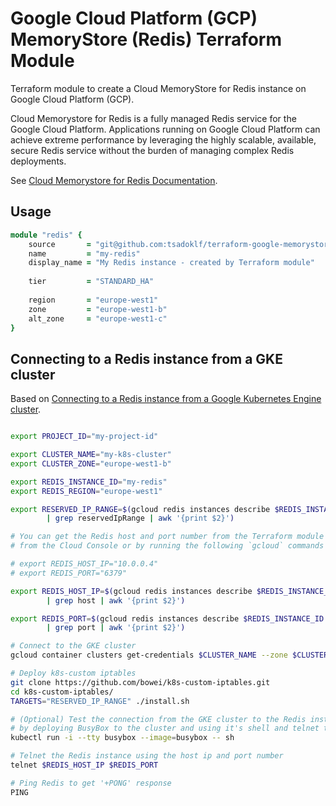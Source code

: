 # Google Cloud Platform (GCP) MemoryStore (Redis) Terraform Module
Terraform module to create a Cloud MemoryStore for Redis instance on Google Cloud Platform (GCP).

Cloud Memorystore for Redis is a fully managed Redis service for the Google Cloud Platform. Applications running on Google Cloud Platform can achieve extreme performance by leveraging the highly scalable, available, secure Redis service without the burden of managing complex Redis deployments.

See [Cloud Memorystore for Redis Documentation](https://cloud.google.com/memorystore/docs/redis/).

## Usage

```ruby
module "redis" {
    source       = "git@github.com:tsadoklf/terraform-google-memorystore-redis.git?ref=master"
    name         = "my-redis"
    display_name = "My Redis instance - created by Terraform module"
    
    tier         = "STANDARD_HA"
    
    region       = "europe-west1"
    zone         = "europe-west1-b"
    alt_zone     = "europe-west1-c"
}
```

## Connecting to a Redis instance from a GKE cluster
Based on [Connecting to a Redis instance from a Google Kubernetes Engine cluster](https://cloud.google.com/memorystore/docs/redis/connect-redis-instance-gke).

```bash

export PROJECT_ID="my-project-id"

export CLUSTER_NAME="my-k8s-cluster"
export CLUSTER_ZONE="europe-west1-b"

export REDIS_INSTANCE_ID="my-redis" 
export REDIS_REGION="europe-west1"

export RESERVED_IP_RANGE=$(gcloud redis instances describe $REDIS_INSTANCE_ID --region=$REDIS_REGION \
        | grep reservedIpRange | awk '{print $2}')

# You can get the Redis host and port number from the Terraform module's outputs, 
# from the Cloud Console or by running the following `gcloud` commands

# export REDIS_HOST_IP="10.0.0.4"
# export REDIS_PORT="6379"

export REDIS_HOST_IP=$(gcloud redis instances describe $REDIS_INSTANCE_ID --region=$REDIS_REGION \
        | grep host | awk '{print $2}')

export REDIS_PORT=$(gcloud redis instances describe $REDIS_INSTANCE_ID --region=$REDIS_REGION \
        | grep port | awk '{print $2}')

# Connect to the GKE cluster
gcloud container clusters get-credentials $CLUSTER_NAME --zone $CLUSTER_ZONE --project $PROJECT_ID

# Deploy k8s-custom iptables
git clone https://github.com/bowei/k8s-custom-iptables.git
cd k8s-custom-iptables/
TARGETS="RESERVED_IP_RANGE" ./install.sh

# (Optional) Test the connection from the GKE cluster to the Redis instance
# by deploying BusyBox to the cluster and using it's shell and telnet to connect to the Redis instance 
kubectl run -i --tty busybox --image=busybox -- sh

# Telnet the Redis instance using the host ip and port number 
telnet $REDIS_HOST_IP $REDIS_PORT

# Ping Redis to get '+PONG' response
PING 
```
